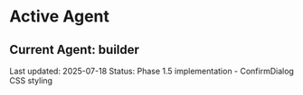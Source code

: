 # Active Agent

## Current Agent: builder

Last updated: 2025-07-18
Status: Phase 1.5 implementation - ConfirmDialog CSS styling